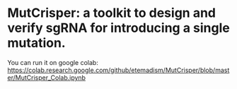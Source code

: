 # MutCrisper: a toolkit to design and verify sgRNA for introducing a single mutation. 

You can run it on google colab: https://colab.research.google.com/github/etemadism/MutCrisper/blob/master/MutCrisper_Colab.ipynb 

